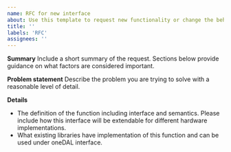 ```yaml
---
name: RFC for new interface
about: Use this template to request new functionality or change the behavior of the library
title: ''
labels: 'RFC'
assignees: ''
---
```


**Summary**
Include a short summary of the request. Sections below provide guidance on
what factors are considered important. 

**Problem statement**
Describe the problem you are trying to solve with a reasonable level of detail.

**Details**
* The definition of the function including interface and semantics. Please include how this
interface will be extendable for different hardware implementations.
* What existing libraries have implementation of this function and can be used
under oneDAL interface.
